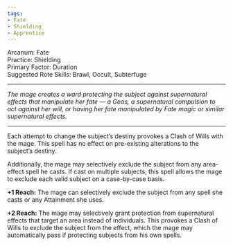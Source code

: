 ```yaml
---
tags:
- Fate
- Shielding
- Apprentice
---
```


Arcanum: Fate\
Practice: Shielding\
Primary Factor: Duration\
Suggested Rote Skills: Brawl, Occult, Subterfuge

---

_The mage creates a ward protecting the subject against supernatural effects that manipulate her fate — a Geas, a supernatural compulsion to act against her will, or having her fate manipulated by Fate magic or similar supernatural effects._

---

Each attempt to change the subject’s destiny provokes a Clash of Wills with the mage. This spell has no effect on pre-existing alterations to the subject’s destiny.

Additionally, the mage may selectively exclude the subject from any area-effect spell he casts. If cast on multiple subjects, this spell allows the mage to exclude each valid subject on a case-by-case basis.

**+1 Reach:** The mage can selectively exclude the subject from any spell she casts or any Attainment she uses.

**+2 Reach:** The mage may selectively grant protection from supernatural effects that target an area instead of individuals. This provokes a Clash of Wills to exclude the subject from the effect, which the mage may automatically pass if protecting subjects from his own spells.